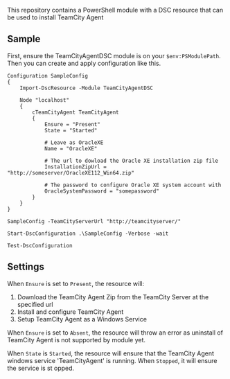 This repository contains a PowerShell module with a DSC resource that can be used to install TeamCity Agent

## Sample

First, ensure the TeamCityAgentDSC module is on your `$env:PSModulePath`. Then you can create and apply configuration like this.

```
Configuration SampleConfig
{
    Import-DscResource -Module TeamCityAgentDSC
 
    Node "localhost"
    {
        cTeamCityAgent TeamCityAgent 
        { 
            Ensure = "Present" 
            State = "Started"
            
            # Leave as OracleXE             
            Name = "OracleXE"
 
            # The url to dowload the Oracle XE installation zip file
            InstallationZipUrl = "http://someserver/OracleXE112_Win64.zip"
            
            # The password to configure Oracle XE system account with
            OracleSystemPassword = "somepassword"            
        }
    }
}
 
SampleConfig -TeamCityServerUrl "http://teamcityserver/" 

Start-DscConfiguration .\SampleConfig -Verbose -wait

Test-DscConfiguration
```

## Settings

When `Ensure` is set to `Present`, the resource will:

 1. Download the TeamCity Agent Zip from the TeamCity Server at the specified url
 2. Install and configure TeamCity Agent
 3. Setup TeamCity Agent as a Windows Service 

When `Ensure` is set to `Absent`, the resource will throw an error as uninstall of TeamCity Agent is not supported by module yet.

When `State` is `Started`, the resource will ensure that the TeamCity Agent windows service 'TeamCityAgent' is running. When `Stopped`, it will ensure the service is st opped.


